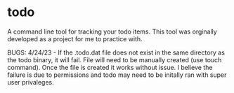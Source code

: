 # todo
A command line tool for tracking your todo items.
This tool was orginally developed as a project for me to practice with.

BUGS:
4/24/23 - If the .todo.dat file does not exist in the same directory as the todo binary, it will fail. File will need to be manually created (use touch command). Once the file is created it works without issue. I believe the failure is due to permissions and todo may need to be initally ran with super user privaleges.
